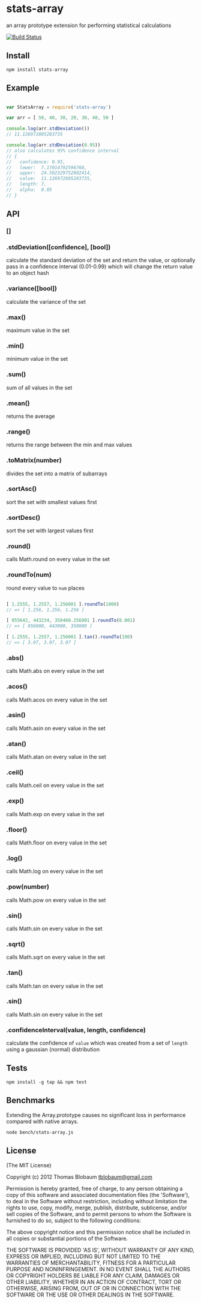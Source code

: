 # stats-array

an array prototype extension for performing statistical calculations

[![Build Status](https://secure.travis-ci.org/tblobaum/stats-array.png)](http://travis-ci.org/tblobaum/stats-array)

## Install

`npm install stats-array`

## Example

```js

var StatsArray = require('stats-array')

var arr = [ 50, 40, 30, 20, 30, 40, 50 ]

console.log(arr.stdDeviation()) 
// 11.126972805283735

console.log(arr.stdDeviation(0.95)) 
// also calculates 95% confidence interval
// {
//   confidence: 0.95, 
//   lower:  7.17014792596768, 
//   upper:  24.502329752802414, 
//   value:  11.126972805283735, 
//   length: 7, 
//   alpha:  0.05
// }

```

## API

### []

### .stdDeviation([confidence], [bool])
calculate the standard deviation of the set and return the value, or optionally pass in a confidence interval (0.01-0.99) which will change the return value to an object hash

### .variance([bool])
calculate the variance of the set

### .max()
maximum value in the set

### .min()
minimum value in the set

### .sum()
sum of all values in the set

### .mean()
returns the average

### .range()
returns the range between the min and max values

### .toMatrix(number)
divides the set into a matrix of subarrays

### .sortAsc()
sort the set with smallest values first

### .sortDesc()
sort the set with largest values first

### .round()
calls Math.round on every value in the set

### .roundTo(num)
round every value to `num` places

```js

[ 1.2555, 1.2557, 1.256001 ].roundTo(1000)
// => [ 1.256, 1.256, 1.256 ]

[ 955642, 443234, 350460.256001 ].roundTo(0.001)
// => [ 956000, 443000, 350000 ]

[ 1.2555, 1.2557, 1.256001 ].tan().roundTo(100)
// => [ 3.07, 3.07, 3.07 ]

```

### .abs()
calls Math.abs on every value in the set

### .acos()
calls Math.acos on every value in the set

### .asin()
calls Math.asin on every value in the set

### .atan()
calls Math.atan on every value in the set

### .ceil()
calls Math.ceil on every value in the set

### .exp()
calls Math.exp on every value in the set

### .floor()
calls Math.floor on every value in the set

### .log()
calls Math.log on every value in the set

### .pow(number)
calls Math.pow on every value in the set

### .sin()
calls Math.sin on every value in the set

### .sqrt()
calls Math.sqrt on every value in the set

### .tan()
calls Math.tan on every value in the set

### .sin()
calls Math.sin on every value in the set

### .confidenceInterval(value, length, confidence)
calculate the confidence of `value` which was created from a set of `length` using a gaussian (normal) distribution

## Tests

`npm install -g tap && npm test`

## Benchmarks

Extending the Array.prototype causes no significant loss in performance compared with native arrays.

`node bench/stats-array.js`

## License

(The MIT License)

Copyright (c) 2012 Thomas Blobaum <tblobaum@gmail.com>

Permission is hereby granted, free of charge, to any person obtaining
a copy of this software and associated documentation files (the
'Software'), to deal in the Software without restriction, including
without limitation the rights to use, copy, modify, merge, publish,
distribute, sublicense, and/or sell copies of the Software, and to
permit persons to whom the Software is furnished to do so, subject to
the following conditions:

The above copyright notice and this permission notice shall be
included in all copies or substantial portions of the Software.

THE SOFTWARE IS PROVIDED 'AS IS', WITHOUT WARRANTY OF ANY KIND,
EXPRESS OR IMPLIED, INCLUDING BUT NOT LIMITED TO THE WARRANTIES OF
MERCHANTABILITY, FITNESS FOR A PARTICULAR PURPOSE AND NONINFRINGEMENT.
IN NO EVENT SHALL THE AUTHORS OR COPYRIGHT HOLDERS BE LIABLE FOR ANY
CLAIM, DAMAGES OR OTHER LIABILITY, WHETHER IN AN ACTION OF CONTRACT,
TORT OR OTHERWISE, ARISING FROM, OUT OF OR IN CONNECTION WITH THE
SOFTWARE OR THE USE OR OTHER DEALINGS IN THE SOFTWARE.